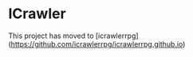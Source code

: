 # ICrawler

This project has moved to [icrawlerrpg] (https://github.com/icrawlerrpg/icrawlerrpg.github.io)
